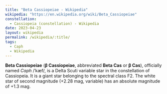 ```yaml
---
title: "Beta Cassiopeiae - Wikipedia"
wikipedia: "https://en.wikipedia.org/wiki/Beta_Cassiopeiae"
constellation:
  - Cassiopeia (constellation) - Wikipedia
date: 2023-04-23
layout: wikipedia
permalink: /wikipedia/:title/
tags:
  - Caph
  - Wikipedia
---
```

**Beta Cassiopeiae** (**β Cassiopeiae**, abbreviated **Beta Cas** or **β Cas**), officially named *Caph* /ˈkæf/, is a Delta Scuti variable star in the constellation of Cassiopeia. It is a giant star belonging to the spectral class F2. The white star of second magnitude (+2.28 mag, variable) has an absolute magnitude of +1.3 mag.